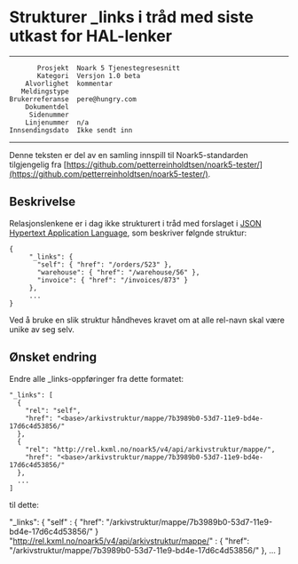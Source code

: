 Strukturer _links i tråd med siste utkast for HAL-lenker
========================================================

 ------------------  ---------------------------------
           Prosjekt  Noark 5 Tjenestegresesnitt
           Kategori  Versjon 1.0 beta
        Alvorlighet  kommentar
       Meldingstype  
    Brukerreferanse  pere@hungry.com
        Dokumentdel  
         Sidenummer  
        Linjenummer  n/a
    Innsendingsdato  Ikke sendt inn
 ------------------  ---------------------------------

Denne teksten er del av en samling innspill til Noark5-standarden
tilgjengelig fra
[https://github.com/petterreinholdtsen/noark5-tester/](https://github.com/petterreinholdtsen/noark5-tester/).

Beskrivelse
-----------

Relasjonslenkene er i dag ikke strukturert i tråd med forslaget i
[JSON Hypertext Application
Language](https://tools.ietf.org/html/draft-kelly-json-hal-08), som
beskriver følgnde struktur:

```
{
     "_links": {
       "self": { "href": "/orders/523" },
       "warehouse": { "href": "/warehouse/56" },
       "invoice": { "href": "/invoices/873" }
     },
     ...
}
```

Ved å bruke en slik struktur håndheves kravet om at alle rel-navn skal
være unike av seg selv.

Ønsket endring
--------------

Endre alle _links-oppføringer fra dette formatet:

```
"_links": [
  {
    "rel": "self",
    "href": "<base>/arkivstruktur/mappe/7b3989b0-53d7-11e9-bd4e-17d6c4d53856/"
  },
  {
    "rel": "http://rel.kxml.no/noark5/v4/api/arkivstruktur/mappe/",
    "href": "<base>/arkivstruktur/mappe/7b3989b0-53d7-11e9-bd4e-17d6c4d53856/"
  },
  ...
]
```

til dette:

"_links": {
  "self" : { "href": "<base>/arkivstruktur/mappe/7b3989b0-53d7-11e9-bd4e-17d6c4d53856/" }
  "http://rel.kxml.no/noark5/v4/api/arkivstruktur/mappe/" : {
    "href": "<base>/arkivstruktur/mappe/7b3989b0-53d7-11e9-bd4e-17d6c4d53856/"
  },
  ...
]
```
